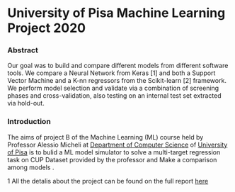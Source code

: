 # University of Pisa Machine Learning Project 2020

### Abstract

Our goal was to build and compare different models from different software tools. We compare a
Neural Network from Keras [1] and both a Support Vector Machine and a K-nn regressors from the
Scikit-learn [2] framework. We perform model selection and validate via a combination of screening
phases and cross-validation, also testing on an internal test set extracted via hold-out.

### Introduction

The aims of project B of the Machine Learning (ML) course held by Professor Alessio Micheli at [Department of Computer Science](https://di.unipi.it/) of [University of Pisa](https://www.unipi.it/) is to bulid a ML model simulator to solve a multi-target regression task on CUP Dataset provided by the professor and Make a comparison among models .



1 All the detalis about the project can be found on the full report [here](https://github.com/dawitanelay/ML-Project-20/blob/main/notebook/cupResult/smile_report.pdf)

